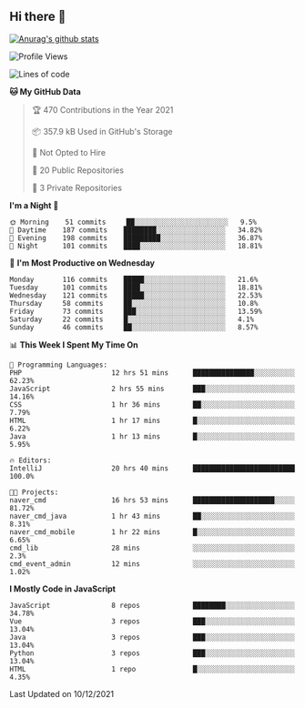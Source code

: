 ## Hi there 👋

[![Anurag's github stats](https://github-readme-stats.vercel.app/api?username=Songwonseok)](https://github.com/anuraghazra/github-readme-stats)



<!--START_SECTION:waka-->
![Profile Views](http://img.shields.io/badge/Profile%20Views-0-blue)

![Lines of code](https://img.shields.io/badge/From%20Hello%20World%20I%27ve%20Written-3%20Million%20lines%20of%20code-blue)

**🐱 My GitHub Data** 

> 🏆 470 Contributions in the Year 2021
 > 
> 📦 357.9 kB Used in GitHub's Storage 
 > 
> 🚫 Not Opted to Hire
 > 
> 📜 20 Public Repositories 
 > 
> 🔑 3 Private Repositories  
 > 
**I'm a Night 🦉** 

```text
🌞 Morning    51 commits     ██░░░░░░░░░░░░░░░░░░░░░░░   9.5% 
🌆 Daytime    187 commits    ████████░░░░░░░░░░░░░░░░░   34.82% 
🌃 Evening    198 commits    █████████░░░░░░░░░░░░░░░░   36.87% 
🌙 Night      101 commits    ████░░░░░░░░░░░░░░░░░░░░░   18.81%

```
📅 **I'm Most Productive on Wednesday** 

```text
Monday       116 commits    █████░░░░░░░░░░░░░░░░░░░░   21.6% 
Tuesday      101 commits    ████░░░░░░░░░░░░░░░░░░░░░   18.81% 
Wednesday    121 commits    █████░░░░░░░░░░░░░░░░░░░░   22.53% 
Thursday     58 commits     ██░░░░░░░░░░░░░░░░░░░░░░░   10.8% 
Friday       73 commits     ███░░░░░░░░░░░░░░░░░░░░░░   13.59% 
Saturday     22 commits     █░░░░░░░░░░░░░░░░░░░░░░░░   4.1% 
Sunday       46 commits     ██░░░░░░░░░░░░░░░░░░░░░░░   8.57%

```


📊 **This Week I Spent My Time On** 

```text
💬 Programming Languages: 
PHP                      12 hrs 51 mins      ███████████████░░░░░░░░░░   62.23% 
JavaScript               2 hrs 55 mins       ███░░░░░░░░░░░░░░░░░░░░░░   14.16% 
CSS                      1 hr 36 mins        ██░░░░░░░░░░░░░░░░░░░░░░░   7.79% 
HTML                     1 hr 17 mins        █░░░░░░░░░░░░░░░░░░░░░░░░   6.22% 
Java                     1 hr 13 mins        █░░░░░░░░░░░░░░░░░░░░░░░░   5.95%

🔥 Editors: 
IntelliJ                 20 hrs 40 mins      █████████████████████████   100.0%

🐱‍💻 Projects: 
naver_cmd                16 hrs 53 mins      ████████████████████░░░░░   81.72% 
naver_cmd_java           1 hr 43 mins        ██░░░░░░░░░░░░░░░░░░░░░░░   8.31% 
naver_cmd_mobile         1 hr 22 mins        █░░░░░░░░░░░░░░░░░░░░░░░░   6.65% 
cmd_lib                  28 mins             ░░░░░░░░░░░░░░░░░░░░░░░░░   2.3% 
cmd_event_admin          12 mins             ░░░░░░░░░░░░░░░░░░░░░░░░░   1.02%

```

**I Mostly Code in JavaScript** 

```text
JavaScript               8 repos             ████████░░░░░░░░░░░░░░░░░   34.78% 
Vue                      3 repos             ███░░░░░░░░░░░░░░░░░░░░░░   13.04% 
Java                     3 repos             ███░░░░░░░░░░░░░░░░░░░░░░   13.04% 
Python                   3 repos             ███░░░░░░░░░░░░░░░░░░░░░░   13.04% 
HTML                     1 repo              █░░░░░░░░░░░░░░░░░░░░░░░░   4.35%

```



 Last Updated on 10/12/2021
<!--END_SECTION:waka-->
